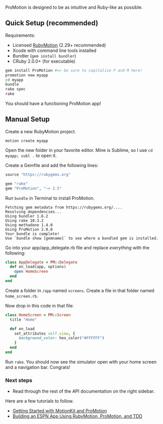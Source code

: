 ProMotion is designed to be as intuitive and Ruby-like as possible.

## Quick Setup (recommended)

Requirements:

* Licensed [RubyMotion](http://rubymotion.com) (2.29+ recommended)
* Xcode with command line tools installed
* Bundler (`gem install bundler`)
* CRuby 2.0.0+ (for executable)

```bash
gem install ProMotion #=> be sure to capitalize P and M here!
promotion new myapp
cd myapp
bundle
rake spec
rake
```

You should have a functioning ProMotion app!

## Manual Setup

Create a new RubyMotion project.

`motion create myapp`

Open the new folder in your favorite editor. Mine is Sublime, so I use `cd myapp; subl .` to open it.

Create a Gemfile and add the following lines:

```ruby
source "https://rubygems.org"

gem "rake"
gem "ProMotion", "~> 2.5"
```

Run `bundle` in Terminal to install ProMotion.

```
Fetching gem metadata from https://rubygems.org/....
Resolving dependencies...
Using bundler 1.6.2
Using rake 10.3.2
Using methadone 1.4.0
Using ProMotion 2.0.0
Your bundle is complete!
Use `bundle show [gemname]` to see where a bundled gem is installed.
```

Go into your app/app_delegate.rb file and replace *everything* with the following:

```ruby
class AppDelegate < PM::Delegate
  def on_load(app, options)
    open HomeScreen
  end
end
```

Create a folder in `/app` named `screens`. Create a file in that folder named `home_screen.rb`.

Now drop in this code in that file:

```ruby
class HomeScreen < PM::Screen
  title "Home"

  def on_load
    set_attributes self.view, {
      background_color: hex_color("#FFFFFF")
    }
  end
end
```

Run `rake`. You should now see the simulator open with your home screen and a navigation bar. Congrats!

### Next steps

* Read through the rest of the API documentation on the right sidebar.

Here are a few tutorials to follow.

* [Getting Started with MotionKit and ProMotion](http://jamonholmgren.com/getting-started-with-motionkit-and-promotion)
* [Building an ESPN App Using RubyMotion, ProMotion, and TDD](http://jamonholmgren.com/building-an-espn-app-using-rubymotion-promotion-and-tdd)


